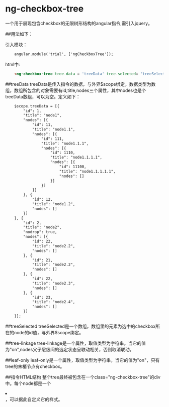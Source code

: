 # ng-checkbox-tree
一个用于展现包含checkbox的无限树形结构的angular指令,需引入jquery。


##用法如下：

引入模块：
```html
	angular.module('trial', ['ngCheckboxTree']);
```
html中:
```html
	<ng-checkbox-tree tree-data = 'treeData' tree-selected= "treeSelected" tree-linkage="on"></ng-checkbox-tree>
```

##treeData
treeData是传入指令的数据，与外界$scope绑定。数据类型为数组，数组所包含的对象需要有id,title,nodes三个属性，其中nodes也是个treeData数组，可以为空。定义如下：
```html
	$scope.treeData = [{
	    "id": 1,
	    "title": "node1",
	    "nodes": [{
	        "id": 11,
	        "title": "node1.1",
	        "nodes": [{
	            "id": 111,
	            "title": "node1.1.1",
	            "nodes": [{
	                "id": 1110,
	                "title": "node1.1.1.1",
	                "nodes": [{
	                    "id": 11100,
	                    "title": "node1.1.1.1.1",
	                    "nodes": []
	                }]
	            }]
	        }]
	    }, {
	        "id": 12,
	        "title": "node1.2",
	        "nodes": []
	    }]
	}, {
	    "id": 2,
	    "title": "node2",
	    "nodrop": true,
	    "nodes": [{
	        "id": 22,
	        "title": "node2.2",
	        "nodes": []
	    }, {
	        "id": 21,
	        "title": "node2.2",
	        "nodes": []
	    }, {
	        "id": 22,
	        "title": "node2.3",
	        "nodes": []
	    }, {
	        "id": 23,
	        "title": "node2.4",
	        "nodes": []
	    }]
	}];
```

##treeSelected
treeSelected是一个数组，数组里的元素为选中的checkbox所在的node的id值，与外界$scope绑定。

##tree-linkage
tree-linkage是一个属性，取值类型为字符串。当它的值为"on",nodes父子层级间的选定状态呈联动相关，否则取消联动。

##leaf-only
leaf-only是一个属性，取值类型为字符串。当它的值为"on"，只有tree的末梢节点有checkbox。

##指令HTML结构
整个tree最终被包含在一个class="ng-checkbox-tree"的div中。每个node都是一个<li></li>，可以据此自定义它的样式。